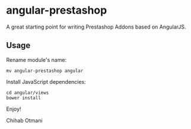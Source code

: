 angular-prestashop
==================

A great starting point for writing Prestashop Addons based on AngularJS.

## Usage
Rename module's name:
```
mv angular-prestashop angular
```

Install JavaScript dependencies:
```
cd angular/views
bower install
```

Enjoy!

Chihab Otmani
